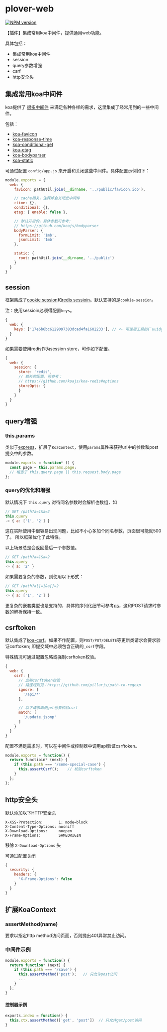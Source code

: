 # plover-web


[![NPM version][npm-image]][npm-url]


【插件】集成常用koa中间件，提供通用web功能。


具体包括：

- 集成常用koa中间件
- session
- query参数增强
- csrf
- http安全头


## 集成常用koa中间件

koa提供了 [很多中间件](https://github.com/koajs/koa/wiki) 来满足各种各样的需求，这里集成了经常用到的一些中间件。  

包括：

- [koa-favicon](https://github.com/koajs/favicon)
- [koa-response-time](https://github.com/koajs/response-time)
- [koa-conditional-get](https://github.com/koajs/conditional-get)
- [koa-etag](https://github.com/koajs/etag)
- [koa-bodyparser](https://github.com/koajs/bodyparser)
- [koa-static](https://github.com/koajs/static)

可通过配置 `config/app.js` 来开启和关闭这些中间件。具体配置示例如下：


```js
module.exports = {
  web: {
    favicon: pathUtil.join(__dirname, '../public/favicon.ico'),

    // cache相关，注释掉会关闭此中间件
    rtime: {},
    conditional: {},
    etag: { enable: false },

    // 默认开启的，具体参数可参考:
    // https://github.com/koajs/bodyparser
    bodyParser: {
      formLimit: '1mb',
      jsonLimit: '1mb'
    },

    static: {
      root: pathUtil.join(__dirname, '../public')
    }
  }
}
```

## session

框架集成了[cookie session](https://github.com/koajs/session)和[redis sessioin](https://github.com/koajs/koa-redis)。默认支持的是`cookie-session`。

注：使用sessioin必须得配置`keys`。

```js
{
  web: {
    keys: ['17e6b6bc6129097383dcad4fa1602233'], // <- 可使用工具如(`uuidgen`)重新生成一个。
  }
}
```

如果需要使用redis作为session store，可作如下配置。

```js
{
  web: {
    session: {
      store: 'redis',
      // 额外的配置，可参考：
      // https://github.com/koajs/koa-redis#options
      storeOpts: {
      }
    }
  }
}
```

## query增强


### this.params


类似于[express](http://expressjs.com/)，扩展了`KoaContext`，使用`params`属性来获得url中的参数和post提交中的参数。


```js
module.exports = function* () {
  const page = this.params.page;
  // 相当于 this.query.page || this.request.body.page
};
```


### query的优化和增强

默认情况下 `this.query` 对待同名参数时会解析也数组，如

```js
// GET /path?a=1&a=2
this.query
-> { a: ['1', '2'] }
```

这在实际使用中很容易出现问题，比如不小心多加个同名参数，页面很可能就500了。 所以框架优化了此特性。

以上场景总是会返回最后一个参数值。

```js
// GET /path?a=1&a=2
this.query
-> { a: '2' }
```

如果需要复杂的参数，则使用以下形式：

```js
// GET /path?a[]=1&a[]=2
this.query
-> { a: ['1', '2'] }
```

更复杂的嵌套类型也是支持的，具体的序列化细节可参考[qs](https://github.com/koajs/qs)，这和POST请求时参数的解析保持一致。


## csrftoken

默认集成了[koa-csrf](https://github.com/koajs/csrf)。如果不作配置，则`POST/PUT/DELETE`等更新类请求会要求验证csrftoken; 即提交域中必须包含正确的`_csrf`字段。

特殊情况可通过配置忽略或强制csrftoken校验。

```js
{
  web: {
    csrf: {
      // 忽略csrftoken校验
      // 路径规则见：https://github.com/pillarjs/path-to-regexp
      ignore: [
        '/api/*'
      ],

      // 以下请求即使get也要校验csrf
      match: [
        '/update.jsonp'
      ]
    }
  }
}
```

配置不满足需求时，可以在中间件或控制器中调用api验证csrftoken。

```js
module.exports = function() {
  return functioin* (next) {
    if (this.path === '/some-special-case') {
      this.assertCsrf();    // 校验csrftoken
    }
  };
};
```


## http安全头

默认添加以下HTTP安全头

```
X-XSS-Protection:       1; mode=block
X-Content-Type-Options: nosniff
X-Download-Options:     noopen
X-Frame-Options:        SAMEORIGIN
```

移除 `X-Download-Options` 头

可通过配置关闭

```js
{
  security: {
    headers: {
      'X-Frame-Options': false
    }
  }
}
```

## 扩展KoaContext

### assertMethod(name)

要求以指定http method访问页面，否则抛出401异常禁止访问。

### 中间件示例

```js
module.exports = function() {
  return function* (next) {
    if (this.path === '/save') {
      this.assertMethod('post');   // 只允许post访问
      ...
    }
  };
}
```

#### 控制器示例

```js
exports.index = function() {
  this.ctx.assertMethod(['get', 'post'])  // 只允许get/post访问
}
```

[npm-image]: https://img.shields.io/npm/v/plover-web.svg?style=flat-square
[npm-url]: https://www.npmjs.com/package/plover-web
